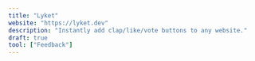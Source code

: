 ```yaml
---
title: "Lyket"
website: "https://lyket.dev"
description: "Instantly add clap/like/vote buttons to any website."
draft: true
tool: ["Feedback"]
---
```

